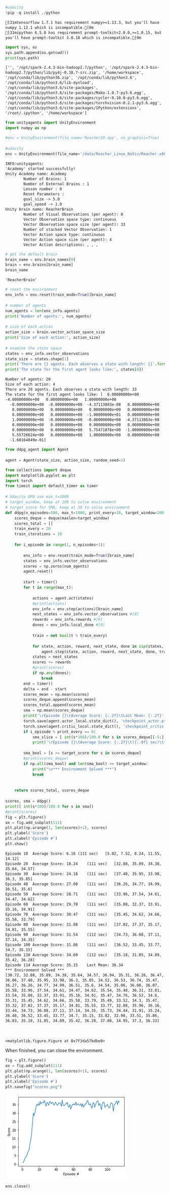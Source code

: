 

```python
#udacity 
!pip -q install ./python
```

    [31mtensorflow 1.7.1 has requirement numpy>=1.13.3, but you'll have numpy 1.12.1 which is incompatible.[0m
    [31mipython 6.5.0 has requirement prompt-toolkit<2.0.0,>=1.0.15, but you'll have prompt-toolkit 3.0.18 which is incompatible.[0m



```python
import sys, os
sys.path.append(os.getcwd())
print(sys.path)
```

    ['', '/opt/spark-2.4.3-bin-hadoop2.7/python', '/opt/spark-2.4.3-bin-hadoop2.7/python/lib/py4j-0.10.7-src.zip', '/home/workspace', '/opt/conda/lib/python36.zip', '/opt/conda/lib/python3.6', '/opt/conda/lib/python3.6/lib-dynload', '/opt/conda/lib/python3.6/site-packages', '/opt/conda/lib/python3.6/site-packages/Mako-1.0.7-py3.6.egg', '/opt/conda/lib/python3.6/site-packages/cycler-0.10.0-py3.6.egg', '/opt/conda/lib/python3.6/site-packages/torchvision-0.2.1-py3.6.egg', '/opt/conda/lib/python3.6/site-packages/IPython/extensions', '/root/.ipython', '/home/workspace']



```python
from unityagents import UnityEnvironment
import numpy as np
```


```python
#env = UnityEnvironment(file_name='Reacher20.app', no_graphics=True)

#udacity 
env = UnityEnvironment(file_name='/data/Reacher_Linux_NoVis/Reacher.x86_64')
```

    INFO:unityagents:
    'Academy' started successfully!
    Unity Academy name: Academy
            Number of Brains: 1
            Number of External Brains : 1
            Lesson number : 0
            Reset Parameters :
    		goal_size -> 5.0
    		goal_speed -> 1.0
    Unity brain name: ReacherBrain
            Number of Visual Observations (per agent): 0
            Vector Observation space type: continuous
            Vector Observation space size (per agent): 33
            Number of stacked Vector Observation: 1
            Vector Action space type: continuous
            Vector Action space size (per agent): 4
            Vector Action descriptions: , , , 



```python
# get the default brain
brain_name = env.brain_names[0]
brain = env.brains[brain_name]
brain_name
```




    'ReacherBrain'




```python
# reset the environment
env_info = env.reset(train_mode=True)[brain_name]

# number of agents
num_agents = len(env_info.agents)
print('Number of agents:', num_agents)

# size of each action
action_size = brain.vector_action_space_size
print('Size of each action:', action_size)

# examine the state space 
states = env_info.vector_observations
state_size = states.shape[1]
print('There are {} agents. Each observes a state with length: {}'.format(states.shape[0], state_size))
print('The state for the first agent looks like:', states[0])
```

    Number of agents: 20
    Size of each action: 4
    There are 20 agents. Each observes a state with length: 33
    The state for the first agent looks like: [  0.00000000e+00  -4.00000000e+00   0.00000000e+00   1.00000000e+00
      -0.00000000e+00  -0.00000000e+00  -4.37113883e-08   0.00000000e+00
       0.00000000e+00   0.00000000e+00   0.00000000e+00   0.00000000e+00
       0.00000000e+00   0.00000000e+00  -1.00000000e+01   0.00000000e+00
       1.00000000e+00  -0.00000000e+00  -0.00000000e+00  -4.37113883e-08
       0.00000000e+00   0.00000000e+00   0.00000000e+00   0.00000000e+00
       0.00000000e+00   0.00000000e+00   5.75471878e+00  -1.00000000e+00
       5.55726624e+00   0.00000000e+00   1.00000000e+00   0.00000000e+00
      -1.68164849e-01]



```python
from ddpg_agent import Agent

agent = Agent(state_size, action_size, random_seed=2)
```


```python
from collections import deque
import matplotlib.pyplot as plt
import torch
from timeit import default_timer as timer

# Udacity GPU use max_t=1000
# target_window, keep at 100 to solve environment
# target_score for SMA, keep at 30 to solve environment
def ddpg(n_episodes=500, max_t=1000, print_every=10, target_window=100, target_score=30):
    scores_deque = deque(maxlen=target_window)
    scores_total = []
    train_every = 20
    train_iterations = 10
    
    for i_episode in range(1, n_episodes+1):
        
        env_info = env.reset(train_mode=True)[brain_name]
        states = env_info.vector_observations
        scores = np.zeros(num_agents)
        agent.reset()
         
        start = timer()
        for t in range(max_t):
            
            actions = agent.act(states)
            #print(actions)
            env_info = env.step(actions)[brain_name]
            next_states = env_info.vector_observations #[0]
            rewards = env_info.rewards #[0]
            dones = env_info.local_done #[0]
            
            train = not bool(t % train_every)
            
            for state, action, reward, next_state, done in zip(states, actions, rewards, next_states, dones):         
                agent.step(state, action, reward, next_state, done, train, train_iterations)
            states = next_states
            scores += rewards
            #print(scores)
            if np.any(dones):
                break 
        end = timer()
        delta = end - start
        scores_mean = np.mean(scores)
        scores_deque.append(scores_mean)
        scores_total.append(scores_mean)
        sma = np.mean(scores_deque)
        print('\rEpisode {}\tAverage Score: {:.2f}\tLast Mean: {:.2f}'.format(i_episode, sma, scores_mean), end="")
        torch.save(agent.actor_local.state_dict(), 'checkpoint_actor.pth')
        torch.save(agent.critic_local.state_dict(), 'checkpoint_critic.pth')
        if i_episode % print_every == 0:
            sma_slice = [ int(s*100)/100.0 for s in scores_deque][-5:]
            print('\rEpisode {}\tAverage Score: {:.2f}\t({:.0f} sec)\t{}'.format(i_episode, sma, delta, sma_slice))
              
        sma_bool = [s >= target_score for s in scores_deque]
        #print(scores_deque)
        if np.all(sma_bool) and len(sma_bool) >= target_window: 
            print("\n*** Environment Solved ***")
            break
                
            
    return scores_total, scores_deque

scores, sma = ddpg()
print([ int(s*100)/100.0 for s in sma])
#print(scores)
fig = plt.figure()
ax = fig.add_subplot(111)
plt.plot(np.arange(1, len(scores)+1), scores)
plt.ylabel('Score')
plt.xlabel('Episode #')
plt.show()
```

    Episode 10	Average Score: 6.16	(111 sec)	[5.82, 7.52, 8.24, 11.55, 14.12]
    Episode 20	Average Score: 18.24	(111 sec)	[32.88, 35.09, 34.38, 35.64, 34.57]
    Episode 30	Average Score: 24.18	(111 sec)	[37.48, 35.95, 33.98, 36.3, 35.85]
    Episode 40	Average Score: 27.08	(111 sec)	[36.26, 34.77, 34.99, 36.51, 35.6]
    Episode 50	Average Score: 28.71	(111 sec)	[33.96, 37.54, 34.61, 34.47, 34.62]
    Episode 60	Average Score: 29.70	(111 sec)	[35.08, 32.37, 33.91, 35.16, 34.91]
    Episode 70	Average Score: 30.47	(111 sec)	[35.45, 34.62, 34.66, 35.58, 33.79]
    Episode 80	Average Score: 31.08	(111 sec)	[37.02, 37.37, 35.17, 34.81, 35.55]
    Episode 90	Average Score: 31.54	(112 sec)	[34.73, 36.08, 37.11, 37.14, 34.35]
    Episode 100	Average Score: 31.86	(111 sec)	[36.52, 33.45, 33.77, 34.7, 35.15]
    Episode 110	Average Score: 34.69	(112 sec)	[35.18, 31.05, 34.89, 35.42, 36.28]
    Episode 114	Average Score: 35.15	Last Mean: 36.34
    *** Environment Solved ***
    [30.72, 32.88, 35.09, 34.38, 35.64, 34.57, 36.94, 35.31, 36.26, 36.47, 36.06, 37.48, 35.95, 33.98, 36.3, 35.85, 34.52, 36.53, 36.74, 35.47, 36.27, 36.26, 34.77, 34.99, 36.51, 35.6, 34.54, 35.06, 36.08, 36.07, 35.58, 33.96, 37.54, 34.61, 34.47, 34.62, 35.54, 35.48, 36.31, 33.81, 33.54, 35.08, 32.37, 33.91, 35.16, 34.91, 35.47, 34.76, 36.52, 34.6, 35.31, 35.45, 34.62, 34.66, 35.58, 33.79, 35.49, 33.52, 34.3, 35.47, 35.32, 37.02, 37.37, 35.17, 34.81, 35.55, 33.77, 32.88, 35.96, 36.16, 33.44, 34.73, 36.08, 37.11, 37.14, 34.35, 35.73, 34.44, 31.91, 35.24, 36.48, 36.52, 33.45, 33.77, 34.7, 35.15, 33.82, 32.98, 33.51, 35.86, 36.03, 35.18, 31.05, 34.89, 35.42, 36.28, 37.08, 34.95, 37.3, 36.33]



    <matplotlib.figure.Figure at 0x7f3da57bdbe0>


When finished, you can close the environment.


```python
fig = plt.figure()
ax = fig.add_subplot(111)
plt.plot(np.arange(1, len(scores)+1), scores)
plt.ylabel('Score')
plt.xlabel('Episode #')
plt.savefig("scores.png")
```


![png](output_9_0.png)



```python
env.close()
```


```python

```
